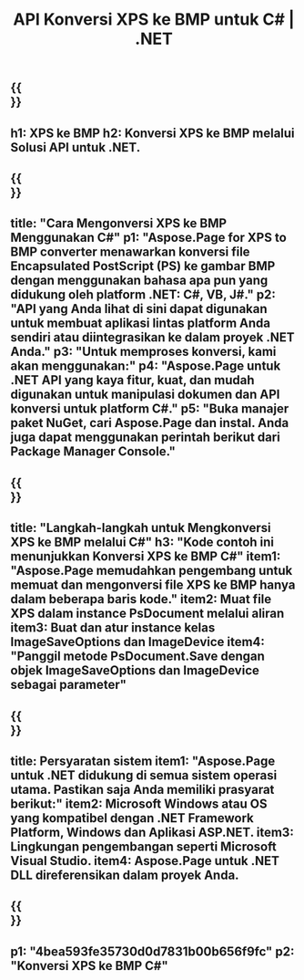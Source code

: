 ﻿---
translation: true
template: /_templates/_conversion-child-net.md
title: API Konversi XPS ke BMP untuk C# |  .NET
url: /net/conversion/xps-to-bmp/
description: Contoh kode untuk konversi XPS ke BMP C#. Gunakan kode contoh API untuk file batch XPS ke konversi BMP dalam VB.NET, Asp.NET atau aplikasi berbasis .NET apa pun.
informat: XPS
outformat: BMP
otherformats: XPS EPS
---

{{<section banner>}}
---
h1: XPS ke BMP
h2: Konversi XPS ke BMP melalui Solusi API untuk .NET.
---

{{<section overview>}}
---
title: "Cara Mengonversi XPS ke BMP Menggunakan C#"
p1: "Aspose.Page for XPS to BMP converter menawarkan konversi file Encapsulated PostScript (PS) ke gambar BMP dengan menggunakan bahasa apa pun yang didukung oleh platform .NET: C#, VB, J#."
p2: "API yang Anda lihat di sini dapat digunakan untuk membuat aplikasi lintas platform Anda sendiri atau diintegrasikan ke dalam proyek .NET Anda."
p3: "Untuk memproses konversi, kami akan menggunakan:"
p4: "Aspose.Page untuk .NET API yang kaya fitur, kuat, dan mudah digunakan untuk manipulasi dokumen dan API konversi untuk platform C#."
p5: "Buka manajer paket NuGet, cari Aspose.Page dan instal. Anda juga dapat menggunakan perintah berikut dari Package Manager Console."
---

{{<section feature1>}}
---
title: "Langkah-langkah untuk Mengkonversi XPS ke BMP melalui C#"
h3: "Kode contoh ini menunjukkan Konversi XPS ke BMP C#"
item1: "Aspose.Page memudahkan pengembang untuk memuat dan mengonversi file XPS ke BMP hanya dalam beberapa baris kode."
item2: Muat file XPS dalam instance PsDocument melalui aliran
item3: Buat dan atur instance kelas ImageSaveOptions dan ImageDevice
item4: "Panggil metode PsDocument.Save dengan objek ImageSaveOptions dan ImageDevice sebagai parameter"
---

{{<section feature2>}}
---
title: Persyaratan sistem
item1: "Aspose.Page untuk .NET didukung di semua sistem operasi utama. Pastikan saja Anda memiliki prasyarat berikut:"
item2: Microsoft Windows atau OS yang kompatibel dengan .NET Framework Platform, Windows dan Aplikasi ASP.NET.
item3: Lingkungan pengembangan seperti Microsoft Visual Studio.
item4: Aspose.Page untuk .NET DLL direferensikan dalam proyek Anda.
---

{{<section gist>}}
---
p1: "4bea593fe35730d0d7831b00b656f9fc"
p2: "Konversi XPS ke BMP C#"
---
